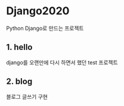 # Django2020
Python Django로 만드는 프로젝트

## 1. hello
django를 오랜만에 다시 하면서 했던 test 프로젝트

## 2. blog
블로그 글쓰기 구현
